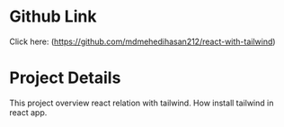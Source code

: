 # Github Link

Click here: (https://github.com/mdmehedihasan212/react-with-tailwind)

# Project Details

This project overview react relation with tailwind. How install tailwind in react app.